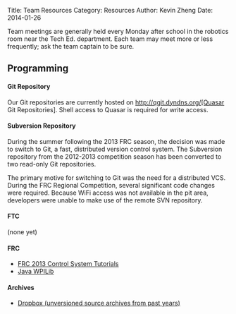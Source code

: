 Title: Team Resources
Category: Resources
Author: Kevin Zheng
Date: 2014-01-26

Team meetings are generally held every Monday after school in the robotics room near the Tech Ed. department. Each team may meet more or less frequently; ask the team captain to be sure.

## Programming

#### Git Repository
Our Git repositories are currently hosted on http://qgit.dyndns.org/[Quasar Git Repositories]. Shell access to Quasar is required for write access.

#### Subversion Repository
During the summer following the 2013 FRC season, the decision was made to switch to Git, a fast, distributed version control system. The Subversion repository from the 2012-2013 competition season has been converted to two read-only Git repositories.

The primary motive for switching to Git was the need for a distributed VCS. During the FRC Regional Competition, several significant code changes were required. Because WiFi access was not available in the pit area, developers were unable to make use of the remote SVN repository.

#### FTC
(none yet)

#### FRC
- [FRC 2013 Control System Tutorials](http://wpilib.screenstepslive.com/s/3120/)
- [Java WPILib](http://firstforge.wpi.edu/sf/projects/wpilib)

#### Archives
- [Dropbox (unversioned source archives from past years)](https://www.dropbox.com/sh/dwwgfawqivlsf29/yI5o-m3IaQ)
